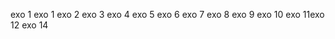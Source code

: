 exo 1 
 exo 1 
 exo 2
 exo 3 
 exo 4 
 exo 5 
exo 6 
 exo 7
 exo 8
exo 9
exo 10
exo 11exo 12 
 exo 14
